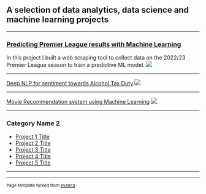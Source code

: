 ## A selection of data analytics, data science and machine learning projects

---

### [Predicting Premier League results with Machine Learning](/sample_page)
In this project I built a web scraping tool to collect data on the 2022/23 Premier League season to train a predictive ML model.
<img src="images/dummy_thumbnail.jpg?raw=true"/>

---
[Deep NLP for sentiment towards Alcohol Tax Duty](/pdf/sample_presentation.pdf)
<img src="images/dummy_thumbnail.jpg?raw=true"/>

---
[Movie Recommendation system using Machine Learning](http://example.com/)
<img src="images/dummy_thumbnail.jpg?raw=true"/>

---

### Category Name 2

- [Project 1 Title](http://example.com/)
- [Project 2 Title](http://example.com/)
- [Project 3 Title](http://example.com/)
- [Project 4 Title](http://example.com/)
- [Project 5 Title](http://example.com/)

---




---
<p style="font-size:11px">Page template forked from <a href="https://github.com/evanca/quick-portfolio">evanca</a></p>
<!-- Remove above link if you don't want to attibute -->
